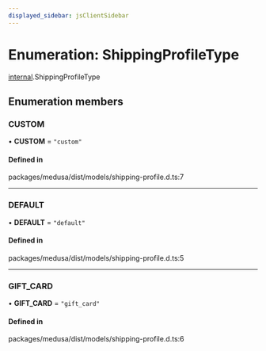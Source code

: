 ```yaml
---
displayed_sidebar: jsClientSidebar
---
```


# Enumeration: ShippingProfileType

[internal](../modules/internal.md).ShippingProfileType

## Enumeration members

### CUSTOM

• **CUSTOM** = `"custom"`

#### Defined in

packages/medusa/dist/models/shipping-profile.d.ts:7

___

### DEFAULT

• **DEFAULT** = `"default"`

#### Defined in

packages/medusa/dist/models/shipping-profile.d.ts:5

___

### GIFT\_CARD

• **GIFT\_CARD** = `"gift_card"`

#### Defined in

packages/medusa/dist/models/shipping-profile.d.ts:6

